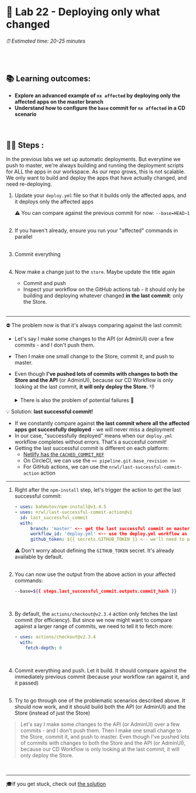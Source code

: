 # 💈 Lab 22 - Deploying only what changed

###### ⏰ Estimated time: 20-25 minutes
<br />

## 📚 Learning outcomes:

- **Explore an advanced example of `nx affected` by deploying only the affected apps on the master branch**
- **Understand how to configure the `base` commit for `nx affected` in a CD scenario**
<br /><br /><br />

## 🏋️‍♀️ Steps :

In the previous labs we set up automatic deployments. But everytime we push to master, we're always building and running the deployment scripts for ALL the apps in our workspace. As our repo grows, this is not scalable. We only want to build and deploy the apps that have actually changed, and need re-deploying.

1. Update your `deploy.yml` file so that it builds only the affected apps, and it deploys only the affected apps
    
    ⚠️ You can compare against the previous commit for now: `--base=HEAD~1`
    <br /> <br />

2. If you haven't already, ensure you run your "affected" commands in parallel
   <br /> <br />

3. Commit everything
   <br /> <br />
4. Now make a change just to the `store`. Maybe update the title again
    - Commit and push
    - Inspect your workflow on the GitHub actions tab - it should only be building and deploying 
    whatever changed **in the last commit**: only the Store.
    <br /> <br />

---

⛔ The problem now is that it's always comparing against the last commit:

- Let's say I make some changes to the API (or AdminUI) over a few commits - and I don't push them. 
- Then I make one small change to the Store, commit it, and push to master. 
- Even though **I've pushed lots of commits with changes to both the Store and the API** (or AdminUI), because our CD Workflow is only
  looking at the last commit, **it will only deploy the Store.** 👎

    <details>
    <summary>There is also the problem of potential failures 🧨</summary>

    Now our setup is simple: it just builds.
    But let's say we wanted to run the E2E tests again before deploying - just to be extra safe!
    In that case, if I change the API (or AdminUI) and push, the E2E tests might fail. So API (or AdminUI) will not get deployed.
    I then fix the E2E tests, but because the API (or AdminUI) does not depend on its E2E tests, `nx affected` will not mark it for deployment.
    So even though we changed the API (or AdminUI), it did not get deployed.
    </details>

💡 Solution: **last successful commit!**
- If we constantly compare against **the last commit where all the affected apps got succesfully deployed** - we 
will never miss a deployment
- In our case, "successfully deployed" means when our `deploy.yml` workflow completes without errors. That's a succesful commit!
- Getting the last successful commit is different on each platform:
    - [Netlify has the `CACHED_COMMIT_REF`](https://docs.netlify.com/configure-builds/environment-variables/#git-metadata)
    - On CircleCI, we can use the `<< pipeline.git.base_revision >>`
    - For GitHub actions, we can use the `nrwl/last-successful-commit-action` action

---

1. Right after the `npm-install` step, let's trigger the action to get the last successful commit:

    ```yml
    - uses: bahmutov/npm-install@v1.4.5
    - uses: nrwl/last-successful-commit-action@v1
      id: last_successful_commit
      with:
          branch: 'master' <-- get the last successful commit on master
          workflow_id: 'deploy.yml' <-- use the deploy.yml workflow as the definition for "success"
          github_token: ${{ secrets.GITHUB_TOKEN }} <-- we'll need to pass it a special GitHub auth token, so it can query the GitHub API for our repo
    ```

    ⚠️ Don't worry about defining the `GITHUB_TOKEN` secret. It's already available by default.
    <br /> <br />
    
2. You can now use the output from the above action in your affected commands:

    ```bash
    --base=${{ steps.last_successful_commit.outputs.commit_hash }}
    ```
    <br />

3. By default, the `actions/checkout@v2.3.4` action only fetches the last commit (for efficiency). But since we now might want to compare against a larger range of commits, we need to tell it to fetch more:
   
    ```yaml
    - uses: actions/checkout@v2.3.4
      with:
        fetch-depth: 0
    ```
    <br />

4. Commit everything and push. Let it build. It should compare against the immediately previous commit (because your workflow ran against it, and it passed)
   <br /> <br />

5. Try to go through one of the problematic scenarios described above. It should now work, and it should build both the API (or AdminUI) and the Store (instead of just the Store)

  > Let's say I make some changes to the API (or AdminUI) over a few commits - and I don't push them. Then I make one small change to the Store, commit it, and push to master.
  Even though I've pushed lots of commits with changes to both the Store and the API (or AdminUI), because our CD Workflow is only looking at the last commit, it will only deploy the Store.
  <br />

---

🎓If you get stuck, check out [the solution](SOLUTION.md)
